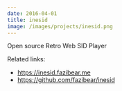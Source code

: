```yaml
---
date: 2016-04-01
title: inesid
image: /images/projects/inesid.png
---
```


Open source Retro Web SID Player

Related links:
- https://inesid.fazibear.me
- https://github.com/fazibear/inesid
